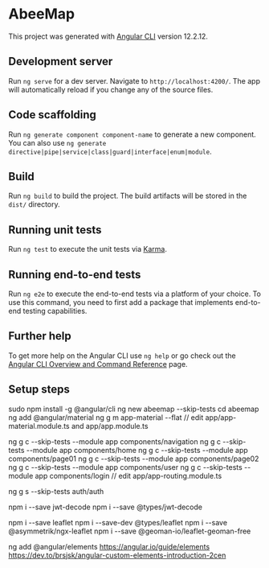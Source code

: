 # AbeeMap

This project was generated with [Angular CLI](https://github.com/angular/angular-cli) version 12.2.12.

## Development server

Run `ng serve` for a dev server. Navigate to `http://localhost:4200/`. The app will automatically reload if you change any of the source files.

## Code scaffolding

Run `ng generate component component-name` to generate a new component. You can also use `ng generate directive|pipe|service|class|guard|interface|enum|module`.

## Build

Run `ng build` to build the project. The build artifacts will be stored in the `dist/` directory.

## Running unit tests

Run `ng test` to execute the unit tests via [Karma](https://karma-runner.github.io).

## Running end-to-end tests

Run `ng e2e` to execute the end-to-end tests via a platform of your choice. To use this command, you need to first add a package that implements end-to-end testing capabilities.

## Further help

To get more help on the Angular CLI use `ng help` or go check out the [Angular CLI Overview and Command Reference](https://angular.io/cli) page.



## Setup steps

sudo npm install -g @angular/cli
ng new abeemap --skip-tests
cd abeemap
ng add @angular/material
ng g m app-material --flat
// edit app/app-material.module.ts and app/app.module.ts

ng g c --skip-tests --module app components/navigation
ng g c --skip-tests --module app components/home
ng g c --skip-tests --module app components/page01
ng g c --skip-tests --module app components/page02
ng g c --skip-tests --module app components/user
ng g c --skip-tests --module app components/login
// edit app/app-routing.module.ts

ng g s --skip-tests auth/auth

npm i --save jwt-decode
npm i --save @types/jwt-decode

npm i --save leaflet
npm i --save-dev @types/leaflet
npm i --save @asymmetrik/ngx-leaflet
npm i --save @geoman-io/leaflet-geoman-free

ng add @angular/elements
https://angular.io/guide/elements
https://dev.to/brsjsk/angular-custom-elements-introduction-2cen

